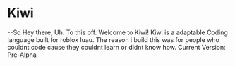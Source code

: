 # Kiwi
--So Hey there, Uh. To this off. Welcome to Kiwi!
Kiwi is a adaptable Coding language built for roblox luau.
The reason i build this was for people who couldnt code cause they couldnt learn or didnt know how.
Current Version: Pre-Alpha

